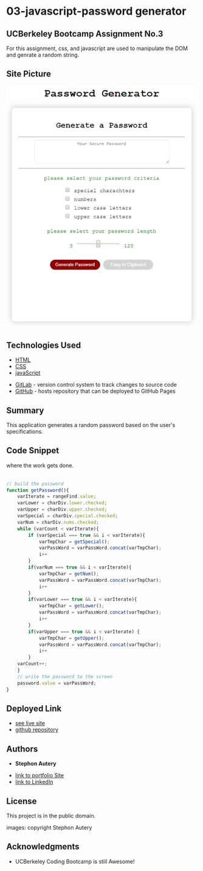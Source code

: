 # 03-javascript-password generator

## UCBerkeley Bootcamp Assignment No.3 

For this assignment, css, and javascript are used to manipulate the DOM and genrate a random string.

## Site Picture
![Site](/images/2020-ucb-03-password-generator-snip.png)

## Technologies Used
* [HTML](https://developer.mozilla.org/en-US/docs/Web/HTML)
* [CSS](https://developer.mozilla.org/en-US/docs/Web/CSS)
* [javaScript](https://developer.mozilla.org/en-US/docs/Web/JavaScript)
- [GitLab](https://gitlab.com/) - version control system to track changes to source code
- [GitHub](https://github.com/) - hosts repository that can be deployed to GitHub Pages

## Summary 
This application generates a random password based on the user's specifications.

## Code Snippet
where the work gets done.

```javaScript

// build the password
function getPassword(){
    varIterate = rangeFind.value;
    varLower = charDiv.lower.checked;
    varUpper = charDiv.upper.checked;
    varSpecial = charDiv.special.checked;
    varNum = charDiv.nums.checked;
    while (varCount < varIterate){
        if (varSpecial === true && i < varIterate){
            varTmpChar = getSpecial();
            varPassWord = varPassWord.concat(varTmpChar);
            i++     
        }
        if(varNum === true && i < varIterate){
            varTmpChar = getNum();
            varPassWord = varPassWord.concat(varTmpChar);
            i++
        }
        if(varLower === true && i < varIterate){
            varTmpChar = getLower();
            varPassWord = varPassWord.concat(varTmpChar);
            i++                   
        }
        if(varUpper === true && i < varIterate) {
            varTmpChar = getUpper();
            varPassWord = varPassWord.concat(varTmpChar);
            i++                  
        }
    varCount++;
    }   
    // write the password to the screen
    password.value = varPassWord;
}

```

## Deployed Link

* [see live site](https://stephonautery.github.io/2020-ucb-03-javascript-password-generator/)
* [github repository](https://github.com/StephonAutery/2020-ucb-03-javascript-password-generator)

## Authors

* **Stephon Autery** 

- [link to portfolio Site](https://github.com/StephonAutery)
- [link to LinkedIn](https://www.linkedin.com/in/stephon-a-1bb575198/)

## License

This project is in the public domain.

images: copyright Stephon Autery

## Acknowledgments

* UCBerkeley Coding Bootcamp is still Awesome!
